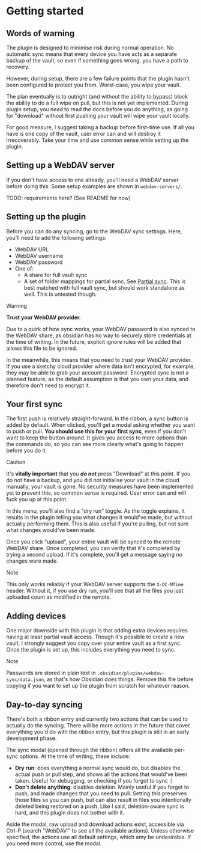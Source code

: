 # Getting started

## Words of warning

The plugin is designed to minimise risk during normal operation. No automatic sync means that every device you have acts as a separate backup of the vault, so even if something goes wrong, you have a path to recovery. 

However, during setup, there are a few failure points that the plugin hasn't been configured to protect you from. Worst-case, you wipe your vault.

The plan eventually is to outright (and without the ability to bypass) block the ability to do a full wipe on pull, but  this is not yet implemented. During plugin setup, you _need_ to read the docs before you do anything, as going for "download" without first pushing your vault will wipe your vault locally.

For good measure, I suggest taking a backup before first-time use. If all you have is one copy of the vault, user error can and will destroy it irrecoverably. Take your time and use common sense while setting up the plugin.

## Setting up a WebDAV server

If you don't have access to one already, you'll need a WebDAV server before doing this. Some setup examples are shown in `webdav-servers/`.

TODO: requirements here? (See README for now)

## Setting up the plugin

Before you can do any syncing, go to the WebDAV sync settings. Here, you'll need to add the following settings:

* WebDAV URL
* WebDAV username
* WebDAV password
* One of:
    * A share for full vault sync
    * A set of folder mappings for partial sync. See [Partial sync](https://github.com/LunarWatcher/obsidian-webdav-sync/blob/master/docs/Partial%20sync.md). This is best matched with full vault sync, but should work standalone as well. This is untested though.


> [!warning] 
>
> **Trust your WebDAV provider.**
> 
> Due to a quirk of how sync works, your WebDAV password is also synced to the WebDAV share, as obsidian has no way to securely store credentials at the time of writing. In the future, explicit ignore rules will be added that allows this file to be ignored. 
> 
> In the meanwhile, this means that you need to trust your WebDAV provider. If you use a sketchy cloud provider where data isn't encrypted, for example, they may be able to grab your account password. Encrypted sync is not a planned feature, as the default assumption is that you own your data, and therefore don't need to encrypt it.

## Your first sync

The first push is relatively straight-forward. In the ribbon, a sync button is added by default. When clicked, you'll get a modal asking whether you want to push or pull. **You should use this for your first sync**, even if you don't want to keep the button around. It gives you access to more options than the commands do, so you can see more clearly what's going to happen before you do it.

> [!caution]
>
> It's **vitally important** that you ***do not*** press "Download" at this point. If you do not have a backup, and you did not initialise your vault in the cloud manually, your vault is gone. No security measures have been implemented yet to prevent this, so common sense is required. User error can and will fuck you up at this point.

In this menu, you'll also find a "dry run" toggle. As the toggle explains, it results in the plugin telling you what changes it would've made, but without actually performing them. This is also useful if you're pulling, but not sure what changes would've been made. 

Once you click "upload", your entire vault will be synced to the remote WebDAV share. Once completed, you can verify that it's completed by trying a second upload. If it's complete, you'll get a message saying no changes were made.

> [!note]
>
> This only works reliably if your WebDAV server supports the `X-OC-MTime` header. Without it, if you use dry run, you'll see that all the files you just uploaded count as modified in the remote.

## Adding devices

One major downside with this plugin is that adding extra devices requires having at least partial vault access. Though it's possible to create a new vault, I strongly suggest you copy over your entire vault as a first sync. Once the plugin is set up, this includes everything you need to sync. 

> [!note]
>
> Passwords are stored in plain text in `.obsidian/plugins/webdav-sync/data.json`, as that's how Obsidian does things. Remove this file before copying if you want to set up the plugin from scratch for whatever reason.

## Day-to-day syncing

There's both a ribbon entry and currently two actions that can be used to actually do the syncing. There will be more actions in the future that cover everything you'd do with the ribbon entry, but this plugin is still in an early development phase. 

The sync modal (opened through the ribbon) offers all the available per-sync options. At the time of writing, these include:

* **Dry run**: does everything a normal sync would do, but disables the actual push or pull step, and shows all the actions that would've been taken. Useful for debugging, or checking if you forgot to sync :)
* **Don't delete anything**: disables deletion. Mainly useful if you forget to push, and made changes that you need to pull. Setting this preserves those files so you can push, but can also result in files you intentionally deleted being restored on a push. Like I said, deletion-aware sync is hard, and this plugin does not bother with it.

Aside the modal, raw upload and download actions exist, accessible via Ctrl-P (search "WebDAV:" to see all the available actions). Unless otherwise specified, the actions use all default settings, which amy be undesirable. If you need more control, use the modal.
